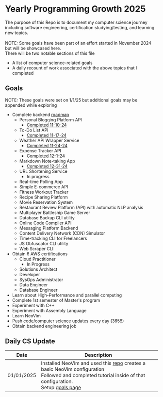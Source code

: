 # Yearly Programming Growth 2025
The purpose of this Repo is to document my computer science journey including software engineering, certification studying/testing, and learning new topics. <br> <br>
NOTE: Some goals have been part of an effort started in November 2024 but will be showcased here.
<br>
There will be two notable sections of this file
* A list of computer science-related goals
* A daily recount of work associated with the above topics that I completed

## Goals
NOTE: These goals were set on 1/1/25 but additional goals may be appended while exploring
* Complete backend [roadmap](https://roadmap.sh/backend/project-ideas)
  - Personal Blogging Platform API
    - [Completed 11-10-24](https://github.com/ADKeiber/Blogging-API)
  - To-Do List API
    - [Completed 11-17-24](https://github.com/ADKeiber/Todo-API)
  - Weather API Wrapper Service
    - [Completed 11-24-24](https://github.com/ADKeiber/Weather-API-Wrapper-Service) 
  - Expense Tracker API
    - [Completed 12-1-24](https://github.com/ADKeiber/ExpenseTrackerAPI) 
  - Markdown Note-taking App
    - [Completed 12-31-24](https://github.com/ADKeiber/ExpenseTrackerAPI) 
  - URL Shortening Service
    - In progress 
  - Real-time Polling App
  - Simple E-commerce API
  - Fitness Workout Tracker
  - Recipe Sharing Platform
  - Movie Reservation System
  - Restaurant Review Platform (API) with automatic NLP analysis
  - Multiplayer Battleship Game Server
  - Database Backup CLI utility
  - Online Code Compiler API
  - Messaging Platform Backend
  - Content Delivery Network (CDN) Simulator
  - Time-tracking CLI for Freelancers
  - JS Obfuscator CLI utility
  - Web Scraper CLI
* Obtain 6 AWS certifications
  - Cloud Practitioner
    - In Progress 
  - Solutions Architect
  - Developer
  - SysOps Administrator
  - Data Engineer
  - Database Engineer
* Learn about High-Performance and parallel computing
* Complete 1st semester of Master's program
* Experiment with C++
* Experiment with Assembly Language
* Learn NeoVim
* Push code/computer science updates every day (365!!)
* Obtain backend engineering job

## Daily CS Update
| Date | Description |
| ----------- | ----------- |
| 01/01/2025 | Installed NeoVim and used this [repo](https://github.com/nvim-lua/kickstart.nvim) creates a basic NeoVim configuration<br>Followed and completed tutorial inside of that configuration.<br>Setup [goals page](https://github.com/ADKeiber/YearlyProgrammingGrowth2025/new/main)<br> |
